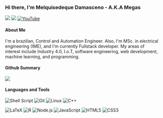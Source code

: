 ### Hi there, I'm Melquisedeque Damasceno - A.K.A Megas

[![](https://img.shields.io/badge/LinkedIn-0077B5?style=for-the-badge&logo=linkedin&logoColor=white)](https://www.linkedin.com/in/melquisedeque-megas-do-nascimento/)
[![](https://img.shields.io/badge/Megas--MDN.github.io-181717?style=for-the-badge&logo=github&logoColor=white)](https://megas-mdn.github.io/my-portfolio/)
[![YouTube](https://img.shields.io/badge/YouTube-%23FF0000.svg?style=for-the-badge&logo=YouTube&logoColor=white)](https://https://www.youtube.com/c/MegasDdev)

<!--
[![]()]()
-->

#### About Me

I'm a brazilian, Control and Automation Engineer. Also, I'm MSc. in electrical engineering (IME), and I'm currently Fullstack developer. My areas of interest include Industry 4.0, I.o.T, software engineering, web development, machine learning, and programming.

<!--
Check my published work at:

[<img src="https://dblp.org/img/logo.320x120.png" height='100px'/>](https://dblp.org/pid/164/9024.html)
-->
#### Github Summary

<img src="https://github-readme-stats.vercel.app/api?username=Megas-MDN&show_icons=true&hide_rank=true&hide_border=true&&count_private=true&include_all_commits=true&custom_title=Github%20Stats" />

#### Languages and Tools

<!-- !
!
! -->
![Shell Script](https://img.shields.io/badge/Shell_Script-121011?style=for-the-badge&logo=gnu-bash&logoColor=white)
![Git](https://img.shields.io/badge/Git-F05032?style=for-the-badge&logo=git&logoColor=white)
![Linux](https://img.shields.io/badge/Linux-FCC624?style=for-the-badge&logo=linux&logoColor=black)
![C++](https://img.shields.io/badge/c++-%2300599C.svg?style=for-the-badge&logo=c%2B%2B&logoColor=white)
<!-- ![Java](https://img.shields.io/badge/Java-ED8B00?style=for-the-badge&logo=java&logoColor=white)
![Pandas](https://img.shields.io/badge/Pandas-2C2D72?style=for-the-badge&logo=pandas&logoColor=white)
![Scikit Learn](https://img.shields.io/badge/scikit_learn-F7931E?style=for-the-badge&logo=scikit-learn&logoColor=white)
![Bootstrap](https://img.shields.io/badge/Bootstrap-563D7C?style=for-the-badge&logo=bootstrap&logoColor=white)
![Heroku](https://img.shields.io/badge/Heroku-430098?style=for-the-badge&logo=heroku&logoColor=white)
![Spark](https://img.shields.io/badge/apache_spark-E25A1C?style=for-the-badge&logo=apache-spark&logoColor=white)
<img src="https://img.shields.io/badge/Node.js-339933?style=for-the-badge&amp;logo=nodedotjs&amp;logoColor=white" alt="Node.js">
<img src="https://img.shields.io/badge/MongoDB-4EA94B?style=for-the-badge&amp;logo=mongodb&amp;logoColor=white" alt="MongoDB">
<img src="https://img.shields.io/badge/MySQL-00000F?style=for-the-badge&amp;logo=mysql&amp;logoColor=white" alt="MySQL">
-->
![LaTeX](https://img.shields.io/badge/latex-%23008080.svg?style=for-the-badge&logo=latex&logoColor=white)
![R](https://img.shields.io/badge/r-%23276DC3.svg?style=for-the-badge&logo=r&logoColor=white)
![Node.js](https://img.shields.io/badge/Node.js-339933?style=for-the-badge&amp;logo=nodedotjs&amp;logoColor=white)
![JavaScript](https://img.shields.io/badge/JavaScript-F7DF1E?style=for-the-badge&logo=javascript&logoColor=black)
![HTML5](https://img.shields.io/badge/HTML5-E34F26?style=for-the-badge&logo=html5&logoColor=white)
![CSS3](https://img.shields.io/badge/CSS3-1572B6?style=for-the-badge&logo=css3&logoColor=white)

